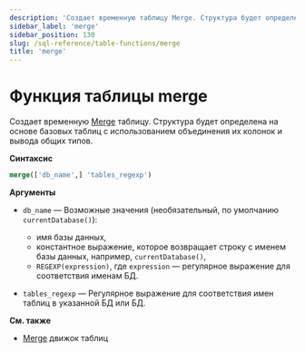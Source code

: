 ```yaml
---
description: 'Создает временную таблицу Merge. Структура будет определена на основе базовых таблиц с использованием объединения их колонок и вывода общих типов.'
sidebar_label: 'merge'
sidebar_position: 130
slug: /sql-reference/table-functions/merge
title: 'merge'
---
```



# Функция таблицы merge

Создает временную [Merge](../../engines/table-engines/special/merge.md) таблицу. Структура будет определена на основе базовых таблиц с использованием объединения их колонок и вывода общих типов.

**Синтаксис**

```sql
merge(['db_name',] 'tables_regexp')
```
**Аргументы**

- `db_name` — Возможные значения (необязательный, по умолчанию `currentDatabase()`):
    - имя базы данных,
    - константное выражение, которое возвращает строку с именем базы данных, например, `currentDatabase()`,
    - `REGEXP(expression)`, где `expression` — регулярное выражение для соответствия именам БД.

- `tables_regexp` — Регулярное выражение для соответствия имен таблиц в указанной БД или БД.

**См. также**

- [Merge](../../engines/table-engines/special/merge.md) движок таблиц
